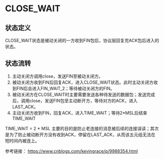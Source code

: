 # CLOSE_WAIT

## 状态定义
CLOSE_WAIT状态是被动关闭的一方收到FIN包后，协议层回复完ACK包后进入的状态。

## 状态流转
1. 主动关闭方调用close，发送FIN至被动关闭方。
2. 被动关闭方收到FIN后回复ACK，进入CLOSE_WAIT状态。此时主动关闭方收到FIN后会进入FIN_WAIT_2；等待被动关闭方的FIN。
3. 被动关闭方在CLOSE_WAIT时主要需要发送各种待发送的数据包；发送完成后，调用close，发送FIN包至主动断开方，等待对方的ACK，进入LAST_ACK。
4. 主动关闭方收到FIN，回复ACK，进入TIME_WAIT；等待2*MSL后结束TIME_WAIT

TIME_WAIT = 2 * MSL 主要的目的是防止老连接的消息被后续的连接误读；其次是为了防止被动断开方没有收到ACK，停留在LAST_ACK，从而该五元组无法在短时间内被连上。

参考链接： https://www.cnblogs.com/kevingrace/p/9988354.html
